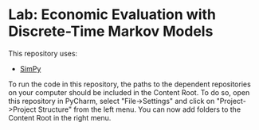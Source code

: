 # Lab: Economic Evaluation with Discrete-Time Markov Models

This repository uses:

- [SimPy](https://github.com/yaesoubilab/SimPy)

To run the code in this repository, the paths to the dependent 
repositories on your computer should be included in the Content Root. 
To do so, open this repository in PyCharm, select "File->Settings" and click 
on "Project->Project Structure" from the left menu. 
You can now add folders to the Content Root in the right menu.